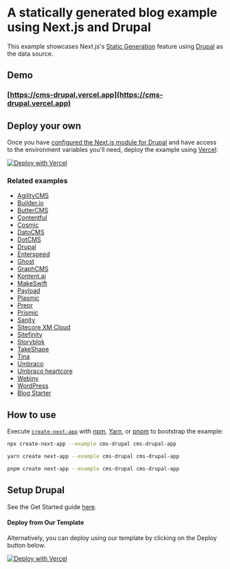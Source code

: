 # A statically generated blog example using Next.js and Drupal

This example showcases Next.js's [Static Generation](https://nextjs.org/docs/basic-features/pages) feature using [Drupal](https://drupal.org/project/next) as the data source.

## Demo

### [https://cms-drupal.vercel.app](https://cms-drupal.vercel.app)

## Deploy your own

Once you have [configured the Next.js module for Drupal](https://next-drupal.org/guides/decoupled-drupal-nextjs) and have access to the environment variables you'll need, deploy the example using [Vercel](https://vercel.com?utm_source=github&utm_medium=readme&utm_campaign=next-example):

[![Deploy with Vercel](https://vercel.com/button)](https://vercel.com/import/git?c=1&s=https://github.com/vercel/next.js/tree/canary/examples/cms-drupal&env=NEXT_PUBLIC_DRUPAL_BASE_URL,NEXT_IMAGE_DOMAIN,DRUPAL_SITE_ID,DRUPAL_FRONT_PAGE,DRUPAL_PREVIEW_SECRET,DRUPAL_NEXT_CLIENT_ID,DRUPAL_NEXT_CLIENT_SECRET&envDescription=Required%20to%20connect%20the%20app%20with%20ghost&envLink=https://vercel.link/cms-drupal-env)

### Related examples

- [AgilityCMS](/examples/cms-agilitycms)
- [Builder.io](/examples/cms-builder-io)
- [ButterCMS](/examples/cms-buttercms)
- [Contentful](/examples/cms-contentful)
- [Cosmic](/examples/cms-cosmic)
- [DatoCMS](/examples/cms-datocms)
- [DotCMS](/examples/cms-dotcms)
- [Drupal](/examples/cms-drupal)
- [Enterspeed](/examples/cms-enterspeed)
- [Ghost](/examples/cms-ghost)
- [GraphCMS](/examples/cms-graphcms)
- [Kontent.ai](/examples/cms-kontent-ai)
- [MakeSwift](/examples/cms-makeswift)
- [Payload](/examples/cms-payload)
- [Plasmic](/examples/cms-plasmic)
- [Prepr](/examples/cms-prepr)
- [Prismic](/examples/cms-prismic)
- [Sanity](/examples/cms-sanity)
- [Sitecore XM Cloud](/examples/cms-sitecore-xmcloud)
- [Sitefinity](/examples/cms-sitefinity)
- [Storyblok](/examples/cms-storyblok)
- [TakeShape](/examples/cms-takeshape)
- [Tina](/examples/cms-tina)
- [Umbraco](/examples/cms-umbraco)
- [Umbraco heartcore](/examples/cms-umbraco-heartcore)
- [Webiny](/examples/cms-webiny)
- [WordPress](/examples/cms-wordpress)
- [Blog Starter](/examples/blog-starter)

## How to use

Execute [`create-next-app`](https://github.com/vercel/next.js/tree/canary/packages/create-next-app) with [npm](https://docs.npmjs.com/cli/init), [Yarn](https://yarnpkg.com/lang/en/docs/cli/create/), or [pnpm](https://pnpm.io) to bootstrap the example:

```bash
npx create-next-app --example cms-drupal cms-drupal-app
```

```bash
yarn create next-app --example cms-drupal cms-drupal-app
```

```bash
pnpm create next-app --example cms-drupal cms-drupal-app
```

## Setup Drupal

See the Get Started guide [here](https://next-drupal.org/guides/decoupled-drupal-nextjs).

#### Deploy from Our Template

Alternatively, you can deploy using our template by clicking on the Deploy button below.

[![Deploy with Vercel](https://vercel.com/button)](https://vercel.com/import/git?c=1&s=https://github.com/vercel/next.js/tree/canary/examples/cms-drupal&env=NEXT_PUBLIC_DRUPAL_BASE_URL,NEXT_IMAGE_DOMAIN,DRUPAL_SITE_ID,DRUPAL_FRONT_PAGE,DRUPAL_PREVIEW_SECRET,DRUPAL_NEXT_CLIENT_ID,DRUPAL_NEXT_CLIENT_SECRET&envDescription=Required%20to%20connect%20the%20app%20with%20ghost&envLink=https://vercel.link/cms-drupal-env)
